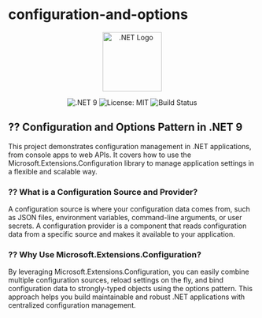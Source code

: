 # configuration-and-options

<p align="center">
  <img src="https://raw.githubusercontent.com/dotnet/brand/main/logo/dotnet-logo.png" alt=".NET Logo" width="120" />
</p>

<p align="center">
  <img src="https://img.shields.io/badge/.NET-9.0-purple?logo=dotnet" alt=".NET 9" />
  <img src="https://img.shields.io/badge/license-MIT-green" alt="License: MIT" />
  <img src="https://img.shields.io/badge/build-passing-brightgreen" alt="Build Status" />
</p>

## ?? Configuration and Options Pattern in .NET 9

This project demonstrates configuration management in .NET applications, from console apps to web APIs. It covers how to use the Microsoft.Extensions.Configuration library to manage application settings in a flexible and scalable way.

### ?? What is a Configuration Source and Provider?

A configuration source is where your configuration data comes from, such as JSON files, environment variables, command-line arguments, or user secrets. A configuration provider is a component that reads configuration data from a specific source and makes it available to your application.

### ?? Why Use Microsoft.Extensions.Configuration?

By leveraging Microsoft.Extensions.Configuration, you can easily combine multiple configuration sources, reload settings on the fly, and bind configuration data to strongly-typed objects using the options pattern. This approach helps you build maintainable and robust .NET applications with centralized configuration management.
